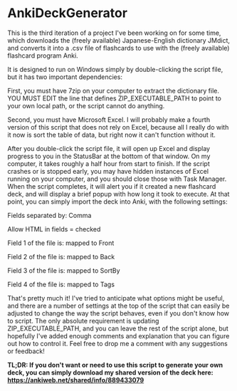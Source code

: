 # AnkiDeckGenerator

This is the third iteration of a project I've been working on for some time, which downloads the (freely available) Japanese-English dictionary JMdict, and converts it into a .csv file of flashcards to use with the (freely available) flashcard program Anki.

It is designed to run on Windows simply by double-clicking the script file, but it has two important dependencies: 

First, you must have 7zip on your computer to extract the dictionary file. YOU MUST EDIT the line that defines ZIP_EXECUTABLE_PATH to point to your own local path, or the script cannot do anything.

Second, you must have Microsoft Excel. I will probably make a fourth version of this script that does not rely on Excel, because all I really do with it now is sort the table of data, but right now it can't function without it.

After you double-click the script file, it will open up Excel and display progress to you in the StatusBar at the bottom of that window. On my computer, it takes roughly a half hour from start to finish. If the script crashes or is stopped early, you may have hidden instances of Excel running on your computer, and you should close those with Task Manager. When the script completes, it will alert you if it created a new flashcard deck, and will display a brief popup with how long it took to execute. At that point, you can simply import the deck into Anki, with the following settings:

Fields separated by: Comma

Allow HTML in fields = checked

Field 1 of the file is: mapped to Front

Field 2 of the file is: mapped to Back

Field 3 of the file is: mapped to SortBy

Field 4 of the file is: mapped to Tags



That's pretty much it! I've tried to anticipate what options might be useful, and there are a number of settings at the top of the script that can easily be adjusted to change the way the script behaves, even if you don't know how to script. The only absolute requirement is updating ZIP_EXECUTABLE_PATH, and you can leave the rest of the script alone, but hopefully I've added enough comments and explanation that you can figure out how to control it. Feel free to drop me a comment with any suggestions or feedback!


**TL;DR: If you don't want or need to use this script to generate your own deck, you can simply download my shared version of the deck here: https://ankiweb.net/shared/info/889433079**
